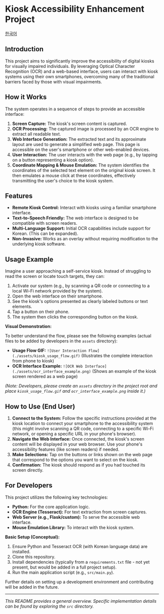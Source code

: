 # Kiosk Accessibility Enhancement Project

[한국어](./README_ko.md)

## Introduction

This project aims to significantly improve the accessibility of digital kiosks for visually impaired individuals. By leveraging Optical Character Recognition (OCR) and a web-based interface, users can interact with kiosk systems using their own smartphones, overcoming many of the traditional barriers faced by those with visual impairments.

## How it Works

The system operates in a sequence of steps to provide an accessible interface:

1.  **Screen Capture:** The kiosk's screen content is captured.
2.  **OCR Processing:** The captured image is processed by an OCR engine to extract all readable text.
3.  **Web Interface Generation:** The extracted text and its approximate layout are used to generate a simplified web page. This page is accessible on the user's smartphone or other web-enabled devices.
4.  **User Interaction:** The user interacts with the web page (e.g., by tapping on a button representing a kiosk option).
5.  **Coordinate Mapping & Mouse Emulation:** The system identifies the coordinates of the selected text element on the original kiosk screen. It then emulates a mouse click at these coordinates, effectively transmitting the user's choice to the kiosk system.

## Features

*   **Remote Kiosk Control:** Interact with kiosks using a familiar smartphone interface.
*   **Text-to-Speech Friendly:** The web interface is designed to be compatible with screen readers.
*   **Multi-Language Support:** Initial OCR capabilities include support for Korean. (This can be expanded).
*   **Non-Invasive:** Works as an overlay without requiring modification to the underlying kiosk software.

## Usage Example

Imagine a user approaching a self-service kiosk. Instead of struggling to read the screen or locate touch targets, they can:

1.  Activate our system (e.g., by scanning a QR code or connecting to a local Wi-Fi network provided by the system).
2.  Open the web interface on their smartphone.
3.  See the kiosk's options presented as clearly labeled buttons or text elements.
4.  Tap a button on their phone.
5.  The system then clicks the corresponding button on the kiosk.

**Visual Demonstration:**

To better understand the flow, please see the following examples (actual files to be added by developers in the `assets` directory):

*   **Usage Flow GIF:** `![User Interaction Flow](./assets/kiosk_usage_flow.gif)` (Illustrates the complete interaction from phone to kiosk)
*   **OCR Interface Example:** `![OCR Web Interface](./assets/ocr_interface_example.png)` (Shows an example of the kiosk screen rendered as a web page)

*(Note: Developers, please create an `assets` directory in the project root and place `kiosk_usage_flow.gif` and `ocr_interface_example.png` inside it.)*

## How to Use (End User)

1.  **Connect to the System:** Follow the specific instructions provided at the kiosk location to connect your smartphone to the accessibility system (this might involve scanning a QR code, connecting to a specific Wi-Fi network, or opening a specific URL in your phone's browser).
2.  **Navigate the Web Interface:** Once connected, the kiosk's screen content will be displayed in your web browser. Use your phone's accessibility features (like screen readers) if needed.
3.  **Make Selections:** Tap on the buttons or links shown on the web page that correspond to the options you want to select on the kiosk.
4.  **Confirmation:** The kiosk should respond as if you had touched its screen directly.

## For Developers

This project utilizes the following key technologies:

*   **Python:** For the core application logic.
*   **OCR Engine (Tesseract):** For text extraction from screen captures.
*   **Web Server (e.g., Flask/custom):** To serve the accessible web interface.
*   **Mouse Emulation Library:** To interact with the kiosk system.

**Basic Setup (Conceptual):**

1.  Ensure Python and Tesseract OCR (with Korean language data) are installed.
2.  Clone this repository.
3.  Install dependencies (typically from a `requirements.txt` file - not yet present, but would be added in a full project setup).
4.  Run the main application script (e.g., `src/main.py`).

Further details on setting up a development environment and contributing will be added in the future.

---

*This README provides a general overview. Specific implementation details can be found by exploring the `src` directory.*
